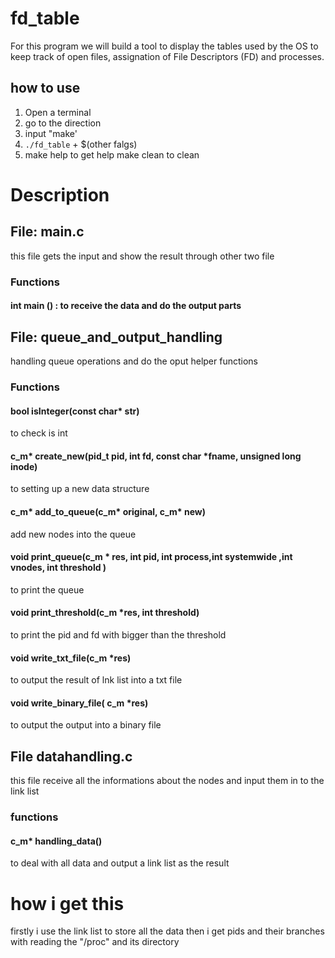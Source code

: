 # fd_table
For this program we will build a tool to display the tables used by the OS to keep track of open files, assignation of File Descriptors (FD) and processes.

## how to use
1. Open a terminal
2. go to the direction
3. input "make'
4. `./fd_table` + $(other falgs)
5. make help to get help make clean to clean

# Description

## File: main.c
this file gets the input and show the result through other two file

### Functions

#### int main () : to receive the data and do the output parts

## File: queue_and_output_handling
handling queue operations and do the oput helper functions


### Functions
#### bool isInteger(const char* str) 
 to check is int
#### c_m* create_new(pid_t pid, int fd, const char *fname, unsigned long inode)
to setting up a new data structure
#### c_m* add_to_queue(c_m* original, c_m* new)
add new nodes into the queue
#### void print_queue(c_m * res, int pid, int process,int systemwide ,int vnodes, int threshold )
to print the queue
#### void print_threshold(c_m *res, int threshold)
to print the pid and fd with bigger than the threshold
#### void write_txt_file(c_m *res)
to output the result of lnk list into a txt file
#### void write_binary_file( c_m *res) 
to output the output into a binary file

## File datahandling.c
this file receive all the informations about the nodes and input them in to the link list
### functions
#### c_m* handling_data()
to deal with all data and output a link list as the result 

# how i get this  
firstly i use the link list to store all the data then i get pids and their branches with reading the "/proc" and its directory
